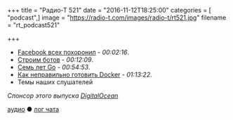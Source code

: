 +++
title = "Радио-Т 521"
date = "2016-11-12T18:25:00"
categories = [ "podcast",]
image = "https://radio-t.com/images/radio-t/rt521.jpg"
filename = "rt_podcast521"

+++

- [Facebook всех похоронил](http://www.theverge.com/2016/11/11/13602824/facebook-just-killed-everyone) - *00:02:16*.
- [Строим ботов](https://github.com/umputun/rt-bot) - *00:12:09*.
- [Семь лет Go](https://blog.golang.org/7years) - *00:54:53*.
- [Как неправильно готовить Docker](https://www.voxxed.com/blog/2016/11/docker-container-anti-patterns/) - *01:13:22*.
- Темы наших слушателей

_Спонсор этого выпуска [DigitalOcean](https://www.digitalocean.com)_

[аудио](http://cdn.radio-t.com/rt_podcast521.mp3) ● [лог чата](http://chat.radio-t.com/logs/radio-t-521.html)
<audio src="http://cdn.radio-t.com/rt_podcast521.mp3" preload="none"></audio>